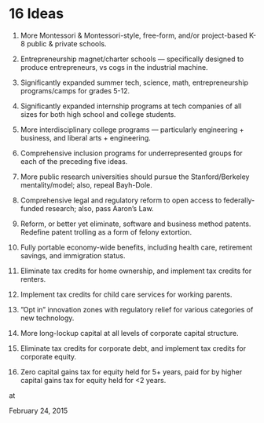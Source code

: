 # 16 Ideas
1) More Montessori & Montessori-style, free-form, and/or project-based K-8 public & private schools.

2) Entrepreneurship magnet/charter schools — specifically designed to produce entrepreneurs, vs cogs in the industrial machine.

3) Significantly expanded summer tech, science, math, entrepreneurship programs/camps for grades 5-12.

4) Significantly expanded internship programs at tech companies of all sizes for both high school and college students.

5) More interdisciplinary college programs — particularly engineering + business, and liberal arts + engineering.

6) Comprehensive inclusion programs for underrepresented groups for each of the preceding five ideas.

7) More public research universities should pursue the Stanford/Berkeley mentality/model; also, repeal Bayh-Dole.

8) Comprehensive legal and regulatory reform to open access to federally-funded research; also, pass Aaron’s Law.

9) Reform, or better yet eliminate, software and business method patents. Redefine patent trolling as a form of felony extortion.

10) Fully portable economy-wide benefits, including health care, retirement savings, and immigration status.

11) Eliminate tax credits for home ownership, and implement tax credits for renters.

12) Implement tax credits for child care services for working parents.

13) ”Opt in” innovation zones with regulatory relief for various categories of new technology.

14) More long-lockup capital at all levels of corporate capital structure.

15) Eliminate tax credits for corporate debt, and implement tax credits for corporate equity.

16) Zero capital gains tax for equity held for 5+ years, paid for by higher capital gains tax for equity held for <2 years.







at

February 24, 2015















